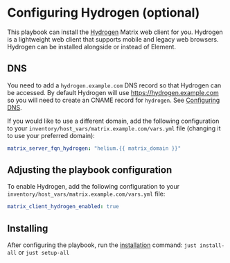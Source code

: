 # Configuring Hydrogen (optional)

This playbook can install the [Hydrogen](https://github.com/element-hq/hydrogen-web) Matrix web client for you.
Hydrogen is a lightweight web client that supports mobile and legacy web browsers.
Hydrogen can be installed alongside or instead of Element.

## DNS

You need to add a `hydrogen.example.com` DNS record so that Hydrogen can be accessed.
By default Hydrogen will use https://hydrogen.example.com so you will need to create an CNAME record
for `hydrogen`. See [Configuring DNS](configuring-dns.md).

If you would like to use a different domain, add the following configuration to your `inventory/host_vars/matrix.example.com/vars.yml` file (changing it to use your preferred domain):

```yaml
matrix_server_fqn_hydrogen: "helium.{{ matrix_domain }}"
```

## Adjusting the playbook configuration

To enable Hydrogen, add the following configuration to your `inventory/host_vars/matrix.example.com/vars.yml` file:

```yaml
matrix_client_hydrogen_enabled: true
```

## Installing

After configuring the playbook, run the [installation](installing.md) command: `just install-all` or `just setup-all`
